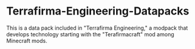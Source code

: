 # Terrafirma-Engineering-Datapacks
This is a data pack included in "Terrafirma Engineering," a modpack that develops technology starting with the "Terafirmacraft" mod among Minecraft mods.
